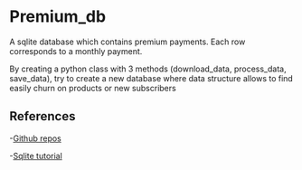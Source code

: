# Premium_db

A sqlite database which contains premium payments. Each row corresponds to a monthly payment.

By creating a python class with 3 methods (download_data, process_data, save_data), try to create a new database where data structure allows to find easily churn on products or new subscribers

## References
-[Github repos](https://github.com/iamaziz/etl/blob/master/pipeline.py)

-[Sqlite tutorial](https://www.sqlitetutorial.net/sqlite-python/creating-database/)

